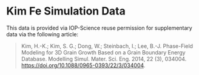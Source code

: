 # Kim Fe Simulation Data
This data is provided via IOP-Science reuse permission for supplementary data via the following article:
> Kim, H.-K.; Kim, S. G.; Dong, W.; Steinbach, I.; Lee, B.-J. Phase-Field Modeling for 3D Grain Growth Based on a Grain Boundary Energy Database. Modelling Simul. Mater. Sci. Eng. 2014, 22 (3), 034004. https://doi.org/10.1088/0965-0393/22/3/034004.

